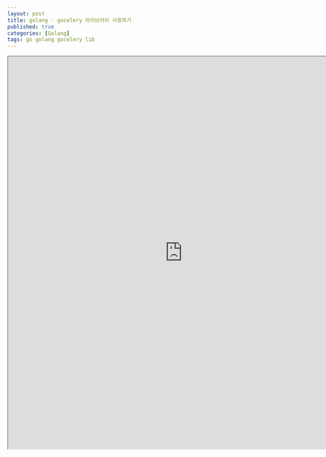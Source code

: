 ```yaml
---
layout: post
title: golang - gocelery 라이브러리 사용하기
published: true
categories: [Golang]
tags: go golang gocelery lib
---
```

<iframe width="800" height="900" src="https://docs.google.com/document/d/e/2PACX-1vSOt15hyakIGdsdSqvxLKnJrzVZ5I6fg0dpCvpFYUhVq_TJwP27YB3jM2XjC_aMMfdM80lAcMSNc9XR/pub?embedded=true"></iframe>    
  